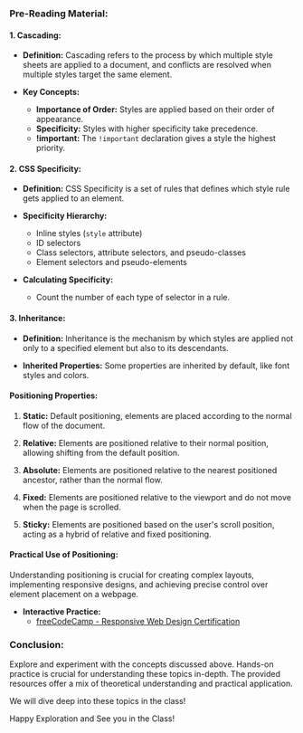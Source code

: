### Pre-Reading Material:

#### 1. Cascading:

- **Definition:**
  Cascading refers to the process by which multiple style sheets are applied to a document, and conflicts are resolved when multiple styles target the same element.

- **Key Concepts:**
  - **Importance of Order:** Styles are applied based on their order of appearance.
  - **Specificity:** Styles with higher specificity take precedence.
  - **!important:** The `!important` declaration gives a style the highest priority.

#### 2. CSS Specificity:

- **Definition:**
  CSS Specificity is a set of rules that defines which style rule gets applied to an element.

- **Specificity Hierarchy:**

  - Inline styles (`style` attribute)
  - ID selectors
  - Class selectors, attribute selectors, and pseudo-classes
  - Element selectors and pseudo-elements

- **Calculating Specificity:**
  - Count the number of each type of selector in a rule.

#### 3. Inheritance:

- **Definition:**
  Inheritance is the mechanism by which styles are applied not only to a specified element but also to its descendants.

- **Inherited Properties:**
  Some properties are inherited by default, like font styles and colors.

#### Positioning Properties:

1. **Static:** Default positioning, elements are placed according to the normal flow of the document.

2. **Relative:** Elements are positioned relative to their normal position, allowing shifting from the default position.

3. **Absolute:** Elements are positioned relative to the nearest positioned ancestor, rather than the normal flow.

4. **Fixed:** Elements are positioned relative to the viewport and do not move when the page is scrolled.

5. **Sticky:** Elements are positioned based on the user's scroll position, acting as a hybrid of relative and fixed positioning.

#### Practical Use of Positioning:

Understanding positioning is crucial for creating complex layouts, implementing responsive designs, and achieving precise control over element placement on a webpage.

- **Interactive Practice:**
  - [freeCodeCamp - Responsive Web Design Certification](https://www.freecodecamp.org/)

### Conclusion:

Explore and experiment with the concepts discussed above. Hands-on practice is crucial for understanding these topics in-depth. The provided resources offer a mix of theoretical understanding and practical application.

We will dive deep into these topics in the class!

Happy Exploration and See you in the Class!
